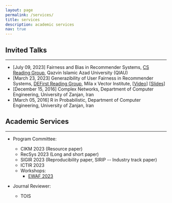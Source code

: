```yaml
---
layout: page
permalink: /services/
title: services
description: academic services
nav: true
---
```


<h2>Invited Talks</h2>
<hr>

<!-- - Generazibility of User Fairness in Recommender Systems, <a href="https://noon-cobbler-caa.notion.site/DEFirst-Reading-Group-23c288b0cdc540aea53bf7960754ba21">DEFirst Reading Group</a>, Mila x Vector Institute, March 23, 2023, [<a href="https://www.youtube.com/watch?v=k4u5rih4zVM">Video</a>] [<a href="https://www.slideshare.net/SaeedRahmani9/generalizibilityfairness-defirst-reading-group">Slides</a>] -->
- [July 09, 2023] Fairness and Bias in Recommender Systems, <a href="https://sites.google.com/view/cs-reading-group/home">CS Reading Group</a>, Qazvin Islamic Azad University (QIAU)
- [March 23, 2023] Generazibility of User Fairness in Recommender Systems, <a href="https://noon-cobbler-caa.notion.site/DEFirst-Reading-Group-23c288b0cdc540aea53bf7960754ba21">DEFirst Reading Group</a>, Mila x Vector Institute, [<a href="https://www.youtube.com/watch?v=k4u5rih4zVM">Video</a>] [<a href="https://www.slideshare.net/SaeedRahmani9/generalizibilityfairness-defirst-reading-group">Slides</a>]
- [December 15, 2016] Complex Networks, Department of Computer Engineering, University of Zanjan, Iran
- [March 05, 2016] R in Probabilistic, Department of Computer Engineering, University of Zanjan, Iran

<h2>Academic Services</h2>
<hr>

- Program Committee:
    - CIKM 2023 (Resource paper)
    - RecSys 2023 (Long and short paper)
    - SIGIR 2023 (Reproducibility paper, SIRIP -- Industry track paper)
    - ICTIR 2023
    - Workshops:
        - <a href="https://sites.google.com/view/ewaf23/">EWAF 2023</a>

- Journal Reviewer:
    - TOIS
